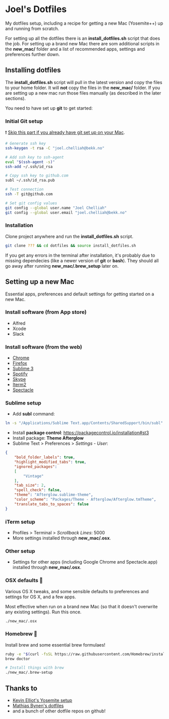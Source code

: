 # Joel's Dotfiles

My dotfiles setup, including a recipe for getting a new Mac (Yosemite++) up and running from scratch.

For setting up all the dotfiles there is an **install_dotfiles.sh** script that does the job. For setting up a brand new Mac there are som additional scripts in the **new_mac/** folder and a list of recommended apps, settings and preferences further down.

## Installing dotfiles

The **install_dotfiles.sh** script will pull in the latest version and copy the files to your home folder. It will **not** copy the files in the **new_mac/** folder. If you are setting up a new mac run those files manually (as described in the later sections).

You need to have set up **git** to get started:

### Initial Git setup

:exclamation: [Skip this part if you already have git set up on your Mac](#installation).

```bash
# Generate ssh key
ssh-keygen -t rsa -C "joel.chelliah@bekk.no"

# Add ssh key to ssh-agent
eval "$(ssh-agent -s)"
ssh-add ~/.ssh/id_rsa

# Copy ssh key to github.com
subl ~/.ssh/id_rsa.pub

# Test connection
ssh -T git@github.com

# Set git config values
git config --global user.name "Joel Chelliah"
git config --global user.email "joel.chelliah@bekk.no"
```

### Installation

Clone project anywhere and run the **install_dotfiles.sh** script.

```bash
git clone ??? && cd dotfiles && source install_dotfiles.sh
```
If you get any errors in the terminal after installation, it's probably due to missing dependecies (like a newer version of **git** or **bash**). They should all go away after running **new_mac/.brew_setup** later on.


## Setting up a new Mac
Essential apps, preferences and default settings for getting started on a new Mac.

### Install software (from App store)
- Alfred
- Xcode
- Slack


### Install software (from the web)
- [Chrome](http://www.google.com/chrome/)
- [Firefox](https://www.mozilla.org/en-US/firefox)
- [Sublime 3](http://www.sublimetext.com/3)
- [Spotify](https://www.spotify.com/no/download/mac/)
- [Skype](http://www.skype.com/en/download-skype/skype-for-computer/)
- [Iterm2](https://www.iterm2.com/)
- [Spectacle](http://spectacleapp.com/)


### Sublime setup
- Add **subl** command:

```bash
ln -s "/Applications/Sublime Text.app/Contents/SharedSupport/bin/subl" /usr/local/bin/subl
```
- Install **package control**: https://packagecontrol.io/installation#st3
- Install package: **Theme Afterglow**
- Sublime Text > Preferences > *Settings - User*:

```json
{
	"bold_folder_labels": true,
	"highlight_modified_tabs": true,
	"ignored_packages":
	[
		"Vintage"
	],
	"tab_size": 2,
	"spell_check": false,
	"theme": "Afterglow.sublime-theme",
	"color_scheme": "Packages/Theme - Afterglow/Afterglow.tmTheme",
	"translate_tabs_to_spaces": false
}
```

### iTerm setup
- Profiles > Terminal > *Scrollback Lines*: 5000
- More settings installed through **new_mac/.osx**.
	
### Other setup
- Settings for other apps (including Google Chrome and Spectacle.app) installed through **new_mac/.osx**.


### OSX defaults :floppy_disk:
Various OS X tweaks, and some sensible defaults to preferences and settings for OS X, and a few apps.

Most effective when run on a brand new Mac (so that it doesn't overwrite any existing settings). Run this once.

```bash
./new_mac/.osx
```

### Homebrew :beer:
Install brew and some essential brew formulaes!

```bash
ruby -e "$(curl -fsSL https://raw.githubusercontent.com/Homebrew/install/master/install)"	
brew doctor

# Install things with brew
./new_mac/.brew-setup

```
## Thanks to
- [Kevin Elliot's Yosemite setup](https://gist.github.com/kevinelliott/0726211d17020a6abc1f)
- [Mathias Bynen's dotfiles](https://github.com/mathiasbynens/dotfiles)
- and a bunch of other dotfile repos on github!
